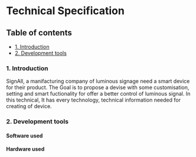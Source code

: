 # Technical Specification

## Table of contents


- [1. Introduction](#1-introduction)
- [2. Development tools](#2-development-tools)

### 1. Introduction
SignAll, a manifacturing company of luminous signage need a smart device for their product.
The Goal is to propose a devise with some customisation, setting and smart fuctionality for offer a better control of luminous signal.
In this technical, It has every technology, technical information needed for creating of device.

### 2. Development tools

#### Software used

#### Hardware used
